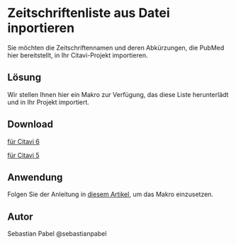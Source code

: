 # Zeitschriftenliste aus Datei inportieren

Sie möchten die Zeitschriftennamen und deren Abkürzungen, die PubMed hier bereitstellt, in Ihr Citavi-Projekt importieren. 

## Lösung
Wir stellen Ihnen hier ein Makro zur Verfügung, das diese Liste herunterlädt und in Ihr Projekt importiert. 

## Download
[für Citavi 6](C6_Import_Journals_PubMed.cs)

[für Citavi 5](C5_Import_Journals_PubMed.cs)


## Anwendung
Folgen Sie der Anleitung in [diesem Artikel](/readme.de.md), um das Makro einzusetzen.


## Autor
Sebastian Pabel @sebastianpabel